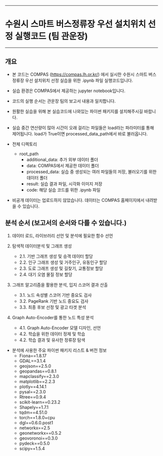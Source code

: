 ___

# 수원시 스마트 버스정류장 우선 설치위치 선정 실행코드 (팀 관운장)

___

## 개요
- 본 코드는 COMPAS (https://compas.lh.or.kr/) 에서 실시한 수원시 스마트 버스정류장 우선 설치위치 선정 실습을 위한 .ipynb 파일 실행코드입니다.
- 실습 환경은 COMPAS에서 제공하는 jupyter notebook입니다.
- 코드의 실행 순서는 관운장 팀의 보고서 내용과 일치합니다.
- 원활한 실습을 위해 본 실습코드에 나와있는 파이썬 패키지를 설치해주시길 바랍니다.
- 실습 중간 연산량이 많아 시간이 오래 걸리는 파일들은 load라는 파라미터를 통해 제어됩니다. load가 True이면 processed_data_path에서 바로 불러옵니다.
- 전체 디렉토리
    * root_path
        * additional_data: 추가 외부 데이터 폴더
        * data: COMPAS에서 제공한 데이터 폴더
        * processed_data: 실습 중 생성되는 여러 파일들의 저장, 불러오기를 위한 데이터 폴더
        * result: 실습 결과 파일, 시각화 이미지 저장
        * code: 해당 실습 코드를 위한 .ipynb 파일
        
- 비공개 데이터는 업로드하지 않았습니다. 데이터는 COMPAS 홈페이지에서 내려받을 수 있습니다.
## 분석 순서 (보고서의 순서와 다를 수 있습니다.)
1. 데이터 로드, 라이브러리 선언 및 분석에 필요한 함수 선언


2. 탐색적 데이터분석 및 그래프 생성
    - 2.1. 기반 그래프 생성 및 승객 데이터 할당
    - 2.2. 인구 그래프 생성 및 거주인구, 유동인구 할당
    - 2.3. 도로 그래프 생성 및 길찾기, 교통정보 할당
    - 2.4. 대기 오염 물질 정보 할당
    
3. 그래프 알고리즘을 활용한 분석, 입지 스코어 결과 산출
    - 3.1. 노드 속성별 스코어 기반 중요도 검사
    - 3.2. PageRank 기반 노드 중요도 검사
    - 3.3. 최종 후보 선정 및 광고 타겟 분석
    
4. Graph Auto-Encoder를 통한 노드 특성 분석
    - 4.1. Graph Auto-Encoder 모델 디자인, 선언
    - 4.2. 학습을 위한 데이터 정제 및 학습
    - 4.2. 학습 결과 및 유사한 정류장 탐색

- 분석에 사용한 주요 파이썬 패키지 리스트 & 버전 정보
    - Fiona==1.8.17
    - GDAL==3.1.4
    - geojson==2.5.0
    - geopandas==0.8.1
    - mapclassify==2.3.0
    - matplotlib==2.2.3
    - plotly==4.14.1
    - pysal==2.3.0
    - Rtree==0.9.4
    - scikit-learn==0.23.2
    - Shapely==1.7.1
    - tqdm==4.51.0
    - torch==1.8.0+cpu
    - dgl==0.6.0.post1
    - networkx==2.5
    - geonetworkx==0.5.2
    - geovoronoi==0.3.0
    - pydeck==0.5.0
    - scipy==1.5.4
